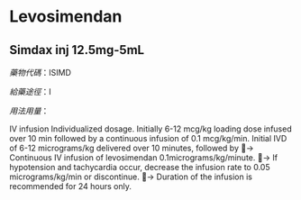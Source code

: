 # Levosimendan

## Simdax inj 12.5mg-5mL

*藥物代碼*：ISIMD

*給藥途徑*：I

*用法用量*：

IV infusion Individualized dosage. Initially 6-12 mcg/kg loading dose infused over 10 min followed by a continuous infusion of 0.1 mcg/kg/min.
Initial IVD of 6-12 micrograms/kg delivered over 10 minutes, followed by
-> Continuous IV infusion of levosimendan 0.1micrograms/kg/minute.
-> If hypotension and tachycardia occur, decrease the infusion rate to 0.05 micrograms/kg/min or discontinue.
-> Duration of the infusion is recommended for 24 hours only.

